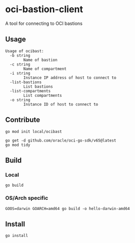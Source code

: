 # oci-bastion-client
A tool for connecting to OCI bastions

## Usage
```
Usage of ocibast:
  -b string
    	Name of bastion
  -c string
    	Name of compartment
  -i string
    	Instance IP address of host to connect to
  -list-bastions
    	List bastions
  -list-compartments
    	List compartments
  -o string
    	Instance ID of host to connect to
```

## Contribute

```
go mod init local/ocibast
```

```
go get -d github.com/oracle/oci-go-sdk/v65@latest
go mod tidy
```
## Build

### Local

```
go build
```

### OS/Arch specific

```
GOOS=darwin GOARCH=amd64 go build -o hello-darwin-amd64
```

## Install

```
go install
```
